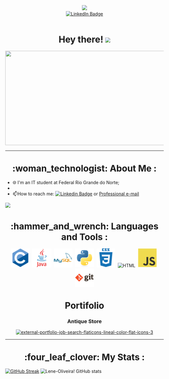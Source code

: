 <!-- Declaring a div element to add the first gif -->
<div id="header" align="center"> <!-- the "align" tag refers to where the gif will be displayed on the screen, and the "id" identifies the element-->
 <img src="https://media0.giphy.com/media/f6hnhHkks8bk4jwjh3/giphy.gif?cid=6c09b95209a3292d012d0c7bf49d075bbd1acc807e6ca311&rid=giphy.gif&ct=s" width="250">
</div>
<div id="badges" align="center">
  <a href="https://www.linkedin.com/in/francilene-oliveira-0721b123a/ "> <!-- with the "a" element I add a image with a link, functions like a button --->
    <img src="https://img.shields.io/badge/LinkedIn-blue?style=for-the-badge&logo=linkedin&logoColor=white" alt="LinkedIn Badge"/>
  </a>
  <div>
  <img src="https://komarev.com/ghpvc/?username=Lene-Oliveira&label=PROFILE+VIEWS&style=flat-square&color=yellowgreen" alt=""/>
    </div>
 </div>
 
<h1 align="center"> <!-- Here I'm adding a HUGE Header in the center of the screen-->
  Hey there!
  <img src="https://media.giphy.com/media/hvRJCLFzcasrR4ia7z/giphy.gif" width="30px"/>
</h1>


<div align="center">
  <img src="https://www.lambdatest.com/resources/images/Software-Test-Management.gif" width="600" height="300"/>
</div>

---

<h1 align="center">
 :woman_technologist: About Me : <!-- All the :[name]: refers to an emoji-->
</h1>

-  :globe_with_meridians: I'm an IT student at Federal Rio Grande do Norte; 
-  
- :mailbox:How to reach me: [![Linkedin Badge](https://img.shields.io/badge/-LinkedIn-blue?style=flat&logo=Linkedin&logoColor=white)](https://www.linkedin.com/in/francilene-oliveira-0721b123a/) or <a href="mailto:Francilene_Oliveira@proton.me">Professional e-mail</a>

 <a align="center">
 <img src="https://media.tenor.com/Q5dH7srnB6EAAAAj/capoo-bug-cat.gif" width="150" >
 </a>

<h1 align="center">
 :hammer_and_wrench: Languages and Tools :
</h1>

<div id="icons" align="center">
  <img src="https://github.com/devicons/devicon/blob/master/icons/c/c-original.svg" title="C" alt="C" width="60" height+"60"/>&nbsp; <!-- Here I'm adding the icons from each tool and language, all are from GitHub repositories -->
  <img src="https://github.com/devicons/devicon/blob/master/icons/java/java-original-wordmark.svg" title="Java" alt="Java" width="60" height="60"/>&nbsp;
  <img src="https://github.com/devicons/devicon/blob/master/icons/mysql/mysql-original-wordmark.svg" title="MySQL"  alt="MySQL" width="60" height="60"/>&nbsp;
  <img src="https://github.com/devicons/devicon/blob/master/icons/python/python-original.svg" title="python" alt="python" width="60" height+"60"/>&nbsp;
  <img src="https://github.com/devicons/devicon/blob/master/icons/css3/css3-plain-wordmark.svg"  title="CSS3" alt="CSS" width="60" height="60"/>&nbsp;
 <img src="https://upload.wikimedia.org/wikipedia/commons/thumb/6/61/HTML5_logo_and_wordmark.svg/1200px-HTML5_logo_and_wordmark.svg.png"  title="HTML5" alt="HTML" width="60" height="60"/>&nbsp;
  <img src="https://github.com/devicons/devicon/blob/master/icons/javascript/javascript-original.svg" title="JavaScript" alt="JavaScript" width="60" height="60"/>&nbsp;
  <img src="https://github.com/devicons/devicon/blob/master/icons/git/git-original-wordmark.svg" title="Git" **alt="Git" width="60" height="60"/>

</div>
<div align="center">
 <h1 align="center"> Portifolio</h1>
<div align="center">  <div><h3>Antique Store</h3></div>
 <a  href="https://beatrizbrito314.github.io/projeto_segbimes/"> <img width="64" height="64" src="https://img.icons8.com/external-flaticons-lineal-color-flat-icons/64/external-portfolio-job-search-flaticons-lineal-color-flat-icons-3.png" alt="external-portfolio-job-search-flaticons-lineal-color-flat-icons-3"/></a></div>
</div>

 
---


<h1 align="center">
:four_leaf_clover: My Stats :
</h1>
 <!-- Both are tools that I got from another GitHub repository-->
 
[![GitHub Streak](http://github-readme-streak-stats.herokuapp.com?user=Lene-Oliveira&theme=dark&background=000000)](https://git.io/streak-stats) 
![Lene-Oliveira! GitHub stats](https://github-readme-stats.vercel.app/api?username=Lene-Oliveira&show_icons=true&theme=dracula)

